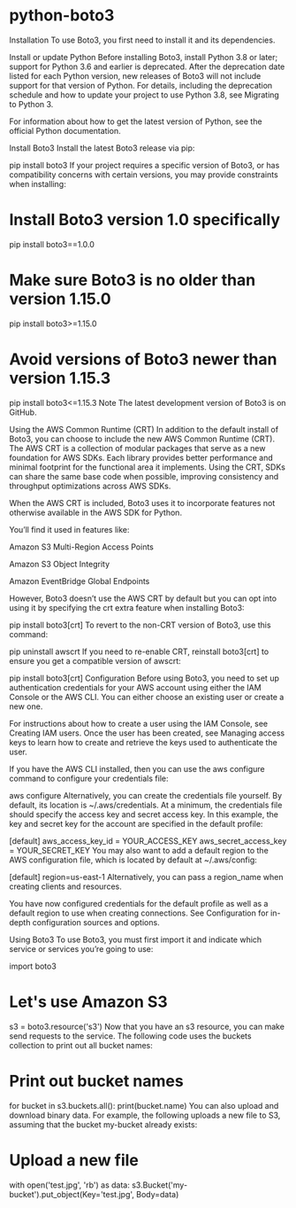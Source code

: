 # python-boto3

Installation
To use Boto3, you first need to install it and its dependencies.

Install or update Python
Before installing Boto3, install Python 3.8 or later; support for Python 3.6 and earlier is deprecated. After the deprecation date listed for each Python version, new releases of Boto3 will not include support for that version of Python. For details, including the deprecation schedule and how to update your project to use Python 3.8, see Migrating to Python 3.

For information about how to get the latest version of Python, see the official Python documentation.

Install Boto3
Install the latest Boto3 release via pip:

pip install boto3
If your project requires a specific version of Boto3, or has compatibility concerns with certain versions, you may provide constraints when installing:

# Install Boto3 version 1.0 specifically
pip install boto3==1.0.0

# Make sure Boto3 is no older than version 1.15.0
pip install boto3>=1.15.0

# Avoid versions of Boto3 newer than version 1.15.3
pip install boto3<=1.15.3
Note
The latest development version of Boto3 is on GitHub.

Using the AWS Common Runtime (CRT)
In addition to the default install of Boto3, you can choose to include the new AWS Common Runtime (CRT). The AWS CRT is a collection of modular packages that serve as a new foundation for AWS SDKs. Each library provides better performance and minimal footprint for the functional area it implements. Using the CRT, SDKs can share the same base code when possible, improving consistency and throughput optimizations across AWS SDKs.

When the AWS CRT is included, Boto3 uses it to incorporate features not otherwise available in the AWS SDK for Python.

You’ll find it used in features like:

Amazon S3 Multi-Region Access Points

Amazon S3 Object Integrity

Amazon EventBridge Global Endpoints

However, Boto3 doesn’t use the AWS CRT by default but you can opt into using it by specifying the crt extra feature when installing Boto3:

pip install boto3[crt]
To revert to the non-CRT version of Boto3, use this command:

pip uninstall awscrt
If you need to re-enable CRT, reinstall boto3[crt] to ensure you get a compatible version of awscrt:

pip install boto3[crt]
Configuration
Before using Boto3, you need to set up authentication credentials for your AWS account using either the IAM Console or the AWS CLI. You can either choose an existing user or create a new one.

For instructions about how to create a user using the IAM Console, see Creating IAM users. Once the user has been created, see Managing access keys to learn how to create and retrieve the keys used to authenticate the user.

If you have the AWS CLI installed, then you can use the aws configure command to configure your credentials file:

aws configure
Alternatively, you can create the credentials file yourself. By default, its location is ~/.aws/credentials. At a minimum, the credentials file should specify the access key and secret access key. In this example, the key and secret key for the account are specified in the default profile:

[default]
aws_access_key_id = YOUR_ACCESS_KEY
aws_secret_access_key = YOUR_SECRET_KEY
You may also want to add a default region to the AWS configuration file, which is located by default at ~/.aws/config:

[default]
region=us-east-1
Alternatively, you can pass a region_name when creating clients and resources.

You have now configured credentials for the default profile as well as a default region to use when creating connections. See Configuration for in-depth configuration sources and options.

Using Boto3
To use Boto3, you must first import it and indicate which service or services you’re going to use:

import boto3

# Let's use Amazon S3
s3 = boto3.resource('s3')
Now that you have an s3 resource, you can make send requests to the service. The following code uses the buckets collection to print out all bucket names:

# Print out bucket names
for bucket in s3.buckets.all():
    print(bucket.name)
You can also upload and download binary data. For example, the following uploads a new file to S3, assuming that the bucket my-bucket already exists:

# Upload a new file
with open('test.jpg', 'rb') as data:
    s3.Bucket('my-bucket').put_object(Key='test.jpg', Body=data)